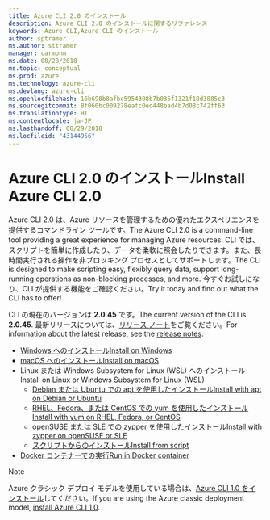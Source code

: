 ```yaml
---
title: Azure CLI 2.0 のインストール
description: Azure CLI 2.0 のインストールに関するリファレンス
keywords: Azure CLI,Azure CLI のインストール
author: sptramer
ms.author: sttramer
manager: carmonm
ms.date: 08/28/2018
ms.topic: conceptual
ms.prod: azure
ms.technology: azure-cli
ms.devlang: azure-cli
ms.openlocfilehash: 16b698b8afbc5954308b7b035f1321f18d3885c3
ms.sourcegitcommit: 8f060bc009278eafc0ed448bad4b7d08c742ff63
ms.translationtype: HT
ms.contentlocale: ja-JP
ms.lasthandoff: 08/29/2018
ms.locfileid: "43144956"
---
```

# <a name="install-azure-cli-20"></a><span data-ttu-id="c5e7c-104">Azure CLI 2.0 のインストール</span><span class="sxs-lookup"><span data-stu-id="c5e7c-104">Install Azure CLI 2.0</span></span>

<span data-ttu-id="c5e7c-105">Azure CLI 2.0 は、Azure リソースを管理するための優れたエクスペリエンスを提供するコマンドライン ツールです。</span><span class="sxs-lookup"><span data-stu-id="c5e7c-105">The Azure CLI 2.0 is a command-line tool providing a great experience for managing Azure resources.</span></span> <span data-ttu-id="c5e7c-106">CLI では、スクリプトを簡単に作成したり、データを柔軟に照会したりできます。また、長時間実行される操作を非ブロッキング プロセスとしてサポートします。</span><span class="sxs-lookup"><span data-stu-id="c5e7c-106">The CLI is designed to make scripting easy, flexibly query data, support long-running operations as non-blocking processes, and more.</span></span> <span data-ttu-id="c5e7c-107">今すぐお試しになり、CLI が提供する機能をご確認ください。</span><span class="sxs-lookup"><span data-stu-id="c5e7c-107">Try it today and find out what the CLI has to offer!</span></span>

<span data-ttu-id="c5e7c-108">CLI の現在のバージョンは __2.0.45__ です。</span><span class="sxs-lookup"><span data-stu-id="c5e7c-108">The current version of the CLI is __2.0.45__.</span></span> <span data-ttu-id="c5e7c-109">最新リリースについては、[リリース ノート](release-notes-azure-cli.md)をご覧ください。</span><span class="sxs-lookup"><span data-stu-id="c5e7c-109">For information about the latest release, see the [release notes](release-notes-azure-cli.md).</span></span>

* [<span data-ttu-id="c5e7c-110">Windows へのインストール</span><span class="sxs-lookup"><span data-stu-id="c5e7c-110">Install on Windows</span></span>](install-azure-cli-windows.md)
* [<span data-ttu-id="c5e7c-111">macOS へのインストール</span><span class="sxs-lookup"><span data-stu-id="c5e7c-111">Install on macOS</span></span>](install-azure-cli-macos.md)
* <span data-ttu-id="c5e7c-112">Linux または Windows Subsystem for Linux (WSL) へのインストール</span><span class="sxs-lookup"><span data-stu-id="c5e7c-112">Install on Linux or Windows Subsystem for Linux (WSL)</span></span>
  * [<span data-ttu-id="c5e7c-113">Debian または Ubuntu での apt を使用したインストール</span><span class="sxs-lookup"><span data-stu-id="c5e7c-113">Install with apt on Debian or Ubuntu</span></span>](install-azure-cli-apt.md)
  * [<span data-ttu-id="c5e7c-114">RHEL、Fedora、または CentOS での yum を使用したインストール</span><span class="sxs-lookup"><span data-stu-id="c5e7c-114">Install with yum on RHEL, Fedora, or CentOS</span></span>](install-azure-cli-yum.md)
  * [<span data-ttu-id="c5e7c-115">openSUSE または SLE での zypper を使用したインストール</span><span class="sxs-lookup"><span data-stu-id="c5e7c-115">Install with zypper on openSUSE or SLE</span></span>](install-azure-cli-zypper.md)
  * [<span data-ttu-id="c5e7c-116">スクリプトからのインストール</span><span class="sxs-lookup"><span data-stu-id="c5e7c-116">Install from script</span></span>](install-azure-cli-linux.md)
* [<span data-ttu-id="c5e7c-117">Docker コンテナーでの実行</span><span class="sxs-lookup"><span data-stu-id="c5e7c-117">Run in Docker container</span></span>](run-azure-cli-docker.md)

> [!NOTE]
> <span data-ttu-id="c5e7c-118">Azure クラシック デプロイ モデルを使用している場合は、[Azure CLI 1.0 をインストール](install-cli-version-1.0.md)してください。</span><span class="sxs-lookup"><span data-stu-id="c5e7c-118">If you are using the Azure classic deployment model, [install Azure CLI 1.0](install-cli-version-1.0.md).</span></span>
